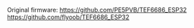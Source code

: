 Original firmware: 
https://github.com/PE5PVB/TEF6686_ESP32
https://github.com/flyoob/TEF6686_ESP32
